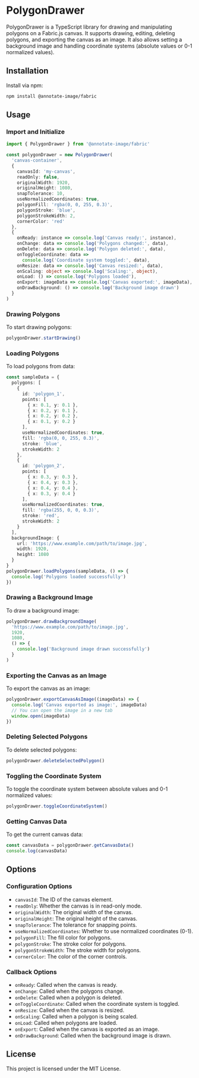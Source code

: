 # PolygonDrawer

PolygonDrawer is a TypeScript library for drawing and manipulating polygons on a Fabric.js canvas. It supports drawing, editing, deleting polygons, and exporting the canvas as an image. It also allows setting a background image and handling coordinate systems (absolute values or 0-1 normalized values).

## Installation

Install via npm:

```bash
npm install @annotate-image/fabric
```

## Usage

### Import and Initialize

```typescript
import { PolygonDrawer } from '@annotate-image/fabric'

const polygonDrawer = new PolygonDrawer(
  'canvas-container',
  {
    canvasId: 'my-canvas',
    readOnly: false,
    originalWidth: 1920,
    originalHeight: 1080,
    snapTolerance: 10,
    useNormalizedCoordinates: true,
    polygonFill: 'rgba(0, 0, 255, 0.3)',
    polygonStroke: 'blue',
    polygonStrokeWidth: 2,
    cornerColor: 'red'
  },
  {
    onReady: instance => console.log('Canvas ready:', instance),
    onChange: data => console.log('Polygons changed:', data),
    onDelete: data => console.log('Polygon deleted:', data),
    onToggleCoordinate: data =>
      console.log('Coordinate system toggled:', data),
    onResize: data => console.log('Canvas resized:', data),
    onScaling: object => console.log('Scaling:', object),
    onLoad: () => console.log('Polygons loaded'),
    onExport: imageData => console.log('Canvas exported:', imageData),
    onDrawBackground: () => console.log('Background image drawn')
  }
)
```

### Drawing Polygons

To start drawing polygons:

```typescript
polygonDrawer.startDrawing()
```

### Loading Polygons

To load polygons from data:

```typescript
const sampleData = {
  polygons: [
    {
      id: 'polygon_1',
      points: [
        { x: 0.1, y: 0.1 },
        { x: 0.2, y: 0.1 },
        { x: 0.2, y: 0.2 },
        { x: 0.1, y: 0.2 }
      ],
      useNormalizedCoordinates: true,
      fill: 'rgba(0, 0, 255, 0.3)',
      stroke: 'blue',
      strokeWidth: 2
    },
    {
      id: 'polygon_2',
      points: [
        { x: 0.3, y: 0.3 },
        { x: 0.4, y: 0.3 },
        { x: 0.4, y: 0.4 },
        { x: 0.3, y: 0.4 }
      ],
      useNormalizedCoordinates: true,
      fill: 'rgba(255, 0, 0, 0.3)',
      stroke: 'red',
      strokeWidth: 2
    }
  ],
  backgroundImage: {
    url: 'https://www.example.com/path/to/image.jpg',
    width: 1920,
    height: 1080
  }
}
polygonDrawer.loadPolygons(sampleData, () => {
  console.log('Polygons loaded successfully')
})
```

### Drawing a Background Image

To draw a background image:

```typescript
polygonDrawer.drawBackgroundImage(
  'https://www.example.com/path/to/image.jpg',
  1920,
  1080,
  () => {
    console.log('Background image drawn successfully')
  }
)
```

### Exporting the Canvas as an Image

To export the canvas as an image:

```typescript
polygonDrawer.exportCanvasAsImage((imageData) => {
  console.log('Canvas exported as image:', imageData)
  // You can open the image in a new tab
  window.open(imageData)
})
```

### Deleting Selected Polygons

To delete selected polygons:

```typescript
polygonDrawer.deleteSelectedPolygon()
```

### Toggling the Coordinate System

To toggle the coordinate system between absolute values and 0-1 normalized values:

```typescript
polygonDrawer.toggleCoordinateSystem()
```

### Getting Canvas Data

To get the current canvas data:

```typescript
const canvasData = polygonDrawer.getCanvasData()
console.log(canvasData)
```

## Options

### Configuration Options

- `canvasId`: The ID of the canvas element.
- `readOnly`: Whether the canvas is in read-only mode.
- `originalWidth`: The original width of the canvas.
- `originalHeight`: The original height of the canvas.
- `snapTolerance`: The tolerance for snapping points.
- `useNormalizedCoordinates`: Whether to use normalized coordinates (0-1).
- `polygonFill`: The fill color for polygons.
- `polygonStroke`: The stroke color for polygons.
- `polygonStrokeWidth`: The stroke width for polygons.
- `cornerColor`: The color of the corner controls.

### Callback Options

- `onReady`: Called when the canvas is ready.
- `onChange`: Called when the polygons change.
- `onDelete`: Called when a polygon is deleted.
- `onToggleCoordinate`: Called when the coordinate system is toggled.
- `onResize`: Called when the canvas is resized.
- `onScaling`: Called when a polygon is being scaled.
- `onLoad`: Called when polygons are loaded.
- `onExport`: Called when the canvas is exported as an image.
- `onDrawBackground`: Called when the background image is drawn.

## License

This project is licensed under the MIT License.

```

```
